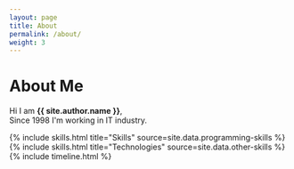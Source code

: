 ```yaml
---
layout: page
title: About
permalink: /about/
weight: 3
---
```


# **About Me**

Hi I am **{{ site.author.name }}**,<br>
Since 1998 I'm working in IT industry. 

<div class="row">
{% include skills.html title="Skills" source=site.data.programming-skills %}
{% include skills.html title="Technologies" source=site.data.other-skills %}
</div>

<div class="row">
{% include timeline.html %}
</div>